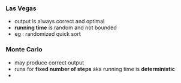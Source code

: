 ### Las Vegas
- output is always correct and optimal
- **running time** is random and not bounded
- eg : randomized quick sort

### Monte Carlo
- may produce correct output 
- runs for **fixed number of steps** aka running time is **deterministic** 
- 